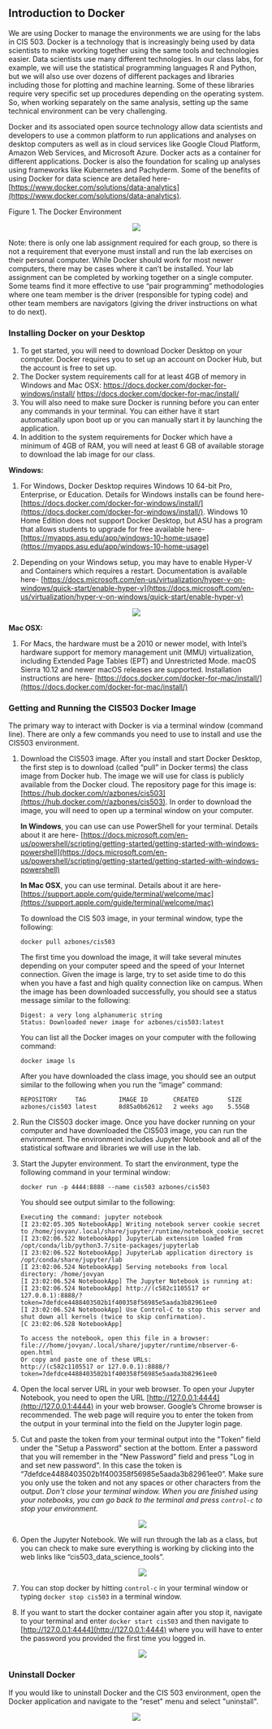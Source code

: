 ## Introduction to Docker

We are using Docker to manage the environments we are using for the labs in CIS 503. Docker is a technology that is increasingly being used by data scientists to make working together using the same tools and technologies easier. Data scientists use many different technologies. In our class labs, for example, we will use the statistical programming languages R and Python, but we will also use over dozens of different packages and libraries including those for plotting and machine learning. Some of these libraries require very specific set up procedures depending on the operating system. So, when working separately on the same analysis, setting up the same technical environment can be very challenging.

Docker and its associated open source technology allow data scientists and developers to use a common platform to run applications and analyses on desktop computers as well as in cloud services like Google Cloud Platform, Amazon Web Services, and Microsoft Azure. Docker acts as a container for different applications. Docker is also the foundation for scaling up analyses using frameworks like Kubernetes and Pachyderm. Some of the benefits of using Docker for data science are detailed here- [https://www.docker.com/solutions/data-analytics](https://www.docker.com/solutions/data-analytics).


Figure 1. The Docker Environment

<div style="text-align:center"><img src="images/docker_overview.png" /></div>


Note: there is only one lab assignment required for each group, so there is not a requirement that everyone must install and run the lab exercises on their personal computer. While Docker should work for most newer computers, there may be cases where it can’t be installed. Your lab assignment can be completed by working together on a single computer. Some teams find it more effective to use “pair programming” methodologies where one team member is the driver (responsible for typing code) and other team members are navigators (giving the driver instructions on what to do next).

### Installing Docker on your Desktop

1. To get started, you will need to download Docker Desktop on your computer. Docker requires you to set up an account on Docker Hub, but the account is free to set up.
2. The Docker system requirements call for at least 4GB of memory in Windows and Mac OSX:
https://docs.docker.com/docker-for-windows/install/
https://docs.docker.com/docker-for-mac/install/
2. You will also need to make sure Docker is running before you can enter any commands in your terminal. You can either have it start automatically upon boot up or you can manually start it by launching the application.
3. In addition to the system requirements for Docker which have a minimum of 4GB of RAM, you will need at least 6 GB of available storage to download the lab image for our class.

**Windows:**
1. For Windows, Docker Desktop requires Windows 10 64-bit Pro, Enterprise, or Education. Details for Windows installs can be found here- [https://docs.docker.com/docker-for-windows/install/](https://docs.docker.com/docker-for-windows/install/). Windows 10 Home Edition does not support Docker Desktop, but ASU has a program that allows students to upgrade for
free available here- [https://myapps.asu.edu/app/windows-10-home-usage](https://myapps.asu.edu/app/windows-10-home-usage)

2. Depending on your Windows setup, you may have to enable Hyper-V and Containers which requires a restart. Documentation is available here- [https://docs.microsoft.com/en-us/virtualization/hyper-v-on-windows/quick-start/enable-hyper-v](https://docs.microsoft.com/en-us/virtualization/hyper-v-on-windows/quick-start/enable-hyper-v)

<div style="text-align:center"><img src="images/hyper-v.png" /></div>


**Mac OSX:**

1. For Macs, the hardware must be a 2010 or newer model, with Intel’s hardware support for memory management unit (MMU) virtualization, including Extended Page Tables (EPT) and Unrestricted Mode. macOS Sierra 10.12 and newer macOS releases are supported.  Installation instructions are here- [https://docs.docker.com/docker-for-mac/install/](https://docs.docker.com/docker-for-mac/install/)

### Getting and Running the CIS503 Docker Image

The primary way to interact with Docker is via a terminal window (command line). There are only a few commands you need to use to install and use the CIS503 environment.

1. Download the CIS503 image. After you install and start Docker Desktop, the first step is to download (called “pull” in Docker terms) the class image from Docker hub. The image we will use for class is publicly available from the Docker cloud. The repository page for this image is: [https://hub.docker.com/r/azbones/cis503](https://hub.docker.com/r/azbones/cis503). In order to download the image, you will need to open up a terminal window on your computer.

    **In Windows**, you can use can use PowerShell for your terminal. Details about it are here- [https://docs.microsoft.com/en-us/powershell/scripting/getting-started/getting-started-with-windows-powershell](https://docs.microsoft.com/en-us/powershell/scripting/getting-started/getting-started-with-windows-powershell)

    **In Mac OSX**, you can use terminal. Details about it are here- [https://support.apple.com/guide/terminal/welcome/mac](https://support.apple.com/guide/terminal/welcome/mac)

    To download the CIS 503 image, in your terminal window, type the following:

    `docker pull azbones/cis503`

    The first time you download the image, it will take several minutes depending on your computer speed and the speed of your Internet connection. Given the image is large, try to set aside time to do this when you have a fast and high quality connection like on campus. When the image has been downloaded successfully, you should see a status message similar to the following:

    ```
    Digest: a very long alphanumeric string
    Status: Downloaded newer image for azbones/cis503:latest
    ```

    You can list all the Docker images on your computer with the following command:

    `docker image ls`

    After you have downloaded the class image, you should see an output similar to the following when you run the “image” command:

    ```
    REPOSITORY     TAG         IMAGE ID       CREATED        SIZE
    azbones/cis503 latest      8d85a0b62612   2 weeks ago    5.55GB
    ```

2. Run the CIS503 docker image. Once you have docker running on your computer and have downloaded the CIS503 image, you can run the environment. The environment includes Jupyter Notebook and all of the statistical software and libraries we will use in the lab.
3. Start the Jupyter environment.  To start the environment, type the following command in your terminal window:

    `docker run -p 4444:8888 --name cis503 azbones/cis503`

    You should see output similar to the following:

    ```
    Executing the command: jupyter notebook
    [I 23:02:05.305 NotebookApp] Writing notebook server cookie secret to /home/jovyan/.local/share/jupyter/runtime/notebook_cookie_secret
    [I 23:02:06.522 NotebookApp] JupyterLab extension loaded from /opt/conda/lib/python3.7/site-packages/jupyterlab
    [I 23:02:06.522 NotebookApp] JupyterLab application directory is /opt/conda/share/jupyter/lab
    [I 23:02:06.524 NotebookApp] Serving notebooks from local directory: /home/jovyan
    [I 23:02:06.524 NotebookApp] The Jupyter Notebook is running at:
    [I 23:02:06.524 NotebookApp] http://(c582c1105517 or 127.0.0.1):8888/?token=7defdce4488403502b1f400358f56985e5aada3b82961ee0
    [I 23:02:06.524 NotebookApp] Use Control-C to stop this server and shut down all kernels (twice to skip confirmation).
    [C 23:02:06.528 NotebookApp]

    To access the notebook, open this file in a browser:
    file:///home/jovyan/.local/share/jupyter/runtime/nbserver-6-open.html
    Or copy and paste one of these URLs:
    http://(c582c1105517 or 127.0.0.1):8888/?token=7defdce4488403502b1f400358f56985e5aada3b82961ee0
    ```

4. Open the local server URL in your web browser. To open your Jupyter Notebook, you need to open the URL [http://127.0.0.1:4444](http://127.0.0.1:4444) in your web browser. Google’s Chrome browser is recommended. The web page will require you to enter the token from the output in your terminal into the field on the Jupyter login page.

5. Cut and paste the token from your terminal output into the "Token” field under the "Setup a Password" section at the bottom. Enter a password that you will remember in the "New Password" field and press "Log in and set new password". In this case the token is “7defdce4488403502b1f400358f56985e5aada3b82961ee0”. Make sure you only use the token and not any spaces or other characters from the output. *Don't close your terminal window. When you are finished using your notebooks, you can go back to the terminal and press `control-c` to stop your environment.*

    <div style="text-align:center"><img src="images/token_paste.png" /></div>

6. Open the Jupyter Notebook. We will run through the lab as a class, but you can check to make sure everything is working by clicking into the web links like “cis503_data_science_tools”.

    <div style="text-align:center"><img src="images/notebook_works.png" /></div>

7. You can stop docker by hitting `control-c` in your terminal window or typing `docker stop cis503` in a terminal window.

8. If you want to start the docker container again after you stop it, navigate to your terminal and enter `docker start cis503` and then navigate to [http://127.0.0.1:4444](http://127.0.0.1:4444) where you will have to enter the password you provided the first time you logged in.

    <div style="text-align:center"><img src="images/password.png" /></div>

### Uninstall Docker

If you would like to uninstall Docker and the CIS 503 environment, open the Docker application and navigate to the "reset" menu and select "uninstall".

<div style="text-align:center"><img src="images/uninstall.png" /></div>
